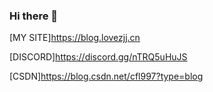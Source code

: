 ### Hi there 👋

[MY SITE]https://blog.lovezjj.cn

[DISCORD]https://discord.gg/nTRQ5uHuJS

[CSDN]https://blog.csdn.net/cfl997?type=blog



<!--
**cfl997/cfl997** is a ✨ _special_ ✨ repository because its `README.md` (this file) appears on your GitHub profile.

Here are some ideas to get you started:

- 🔭 I’m currently working on ...
- 🌱 I’m currently learning ...
- 👯 I’m looking to collaborate on ...
- 🤔 I’m looking for help with ...
- 💬 Ask me about ...
- 📫 How to reach me: ...
- 😄 Pronouns: ...
- ⚡ Fun fact: ...
-->
